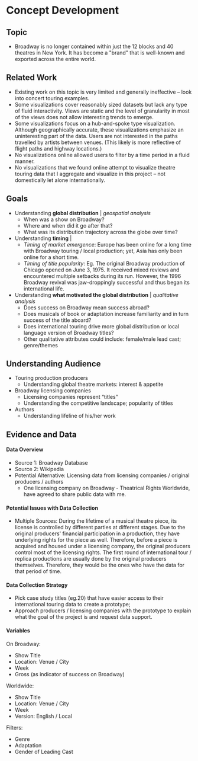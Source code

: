 # Concept Development

## Topic
* Broadway is no longer contained within just the 12 blocks and 40 theatres in New York. It has become a "brand" that is well-known and exported across the entire world.

## Related Work
* Existing work on this topic is very limited and generally ineffective – look into concert touring examples.
* Some visualizations cover reasonably sized datasets but lack any type of fluid interactivity. Views are static and the level of granularity in most of the views does not allow interesting trends to emerge. 
* Some visualizations focus on a hub-and-spoke type visualization. Although geographically accurate, these visualizations emphasize an uninteresting part of the data. Users are not interested in the paths travelled by artists between venues. (This likely is more reflective of flight paths and highway locations.) 
* No visualizations online allowed users to filter by a time period in a fluid manner. 
* No visualizations that we found online attempt to visualize theatre touring data that I aggregate and visualize in this project – not domestically let alone internationally. 

## Goals
* Understanding **global distribution** | _geospatial analysis_
  * When was a show on Broadway?
  * Where and when did it go after that?
  * What was its distribution trajectory across the globe over time?
* Understanding **timing** | 
  * _Timing of market emergence_: Europe has been online for a long time with Broadway touring / local production; yet, Asia has only been online for a short time.
  * _Timing of title popularity_: Eg. The original Broadway production of Chicago opened on June 3, 1975. It received mixed reviews and encountered multiple setbacks during its run. However, the 1996 Broadway revival was jaw-droppingly successful and thus began its international life.
* Understanding **what motivated the global distribution** | _qualitative analysis_
  * Does success on Broadway mean success abroad?
  * Does musicals of book or adaptation increase familiarity and in turn success of the title aboard?
  * Does international touring drive more global distribution or local language version of Broadway titles?
  * Other qualitative attributes could include: female/male lead cast; genre/themes

## Understanding Audience
* Touring production producers
  * Understanding global theatre markets: interest & appetite
* Broadway licensing companies
  * Licensing companies represent “titles”
  * Understanding the competitive landscape; popularity of titles
* Authors
  * Understanding lifeline of his/her work

## Evidence and Data
#### Data Overview
* Source 1: Broadway Database
* Source 2: Wikipedia
* Potential Alternative: Licensing data from licensing companies / original producers / authors
  * One licensing company on Broadway - Theatrical Rights Worldwide, have agreed to share public data with me.

#### Potential Issues with Data Collection
* Multiple Sources: During the lifetime of a musical theatre piece, its license is controlled by different parties at different stages. Due to the original producers' financial participation in a production, they have underlying rights for the piece as well. Therefore, before a piece is acquired and housed under a licensing company, the original producers control most of the licensing rights. The first round of international tour / replica productions are usually done by the original producers themselves. Therefore, they would be the ones who have the data for that period of time.

#### Data Collection Strategy
* Pick case study titles (eg.20) that have easier access to their international touring data to create a prototype;
* Approach producers / licensing companies with the prototype to explain what the goal of the project is and request data support.

#### Variables
On Broadway:
* Show Title
* Location: Venue / City
* Week
* Gross (as indicator of success on Broadway)

Worldwide:
* Show Title
* Location: Venue / City
* Week
* Version: English / Local

Filters:
* Genre
* Adaptation
* Gender of Leading Cast
